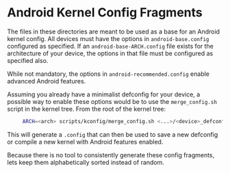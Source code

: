# Android Kernel Config Fragments

The files in these directories are meant to be used as a base for an Android
kernel config. All devices must have the options in `android-base.config` configured
as specified.  If an `android-base-ARCH.config` file exists for the architecture of
your device, the options in that file must be configured as specified also.

While not mandatory, the options in `android-recommended.config` enable advanced
Android features.

Assuming you already have a minimalist defconfig for your device, a possible
way to enable these options would be to use the `merge_config.sh` script in the
kernel tree. From the root of the kernel tree:

```sh
     ARCH=<arch> scripts/kconfig/merge_config.sh <...>/<device>_defconfig <...>/android-base.config <...>/android-base-<arch>.config <...>/android-recommended.config
```

This will generate a `.config` that can then be used to save a new defconfig or
compile a new kernel with Android features enabled.

Because there is no tool to consistently generate these config fragments,
lets keep them alphabetically sorted instead of random.
